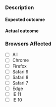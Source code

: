 ### Description

#### Expected outcome

#### Actual outcome

### Browsers Affected
- [ ] All
 - [ ] Chrome
 - [ ] Firefox
 - [ ] Safari 9
 - [ ] Safari 8
 - [ ] Safari 7
 - [ ] Edge
 - [ ] IE 11
 - [ ] IE 10
